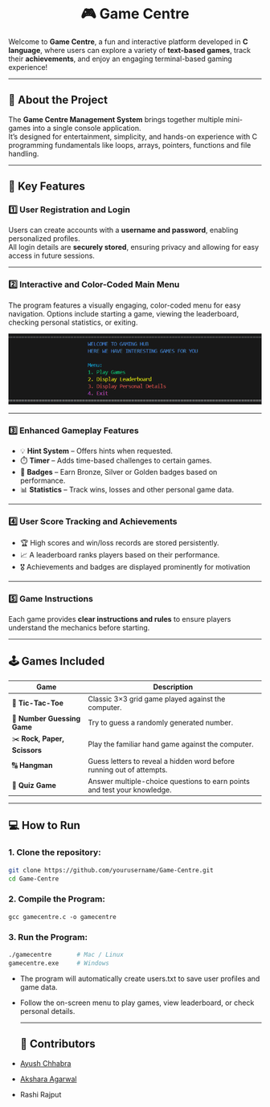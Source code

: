  <h1 align="center"> 🎮 Game Centre</h1>

Welcome to **Game Centre**, a fun and interactive platform developed in **C language**, where users can explore a variety of **text-based games**, track their **achievements**, and enjoy an engaging terminal-based gaming experience!

---

## 🧩 About the Project

The **Game Centre Management System** brings together multiple mini-games into a single console application.  
It’s designed for entertainment, simplicity, and hands-on experience with C programming fundamentals like loops, arrays, pointers, functions and file handling.

---

## 🚀 Key Features

### 1️⃣ User Registration and Login
Users can create accounts with a **username and password**, enabling personalized profiles.  
All login details are **securely stored**, ensuring privacy and allowing for easy access in future sessions.

---

### 2️⃣ Interactive and Color-Coded Main Menu
The program features a visually engaging, color-coded menu for easy navigation.
Options include starting a game, viewing the leaderboard, checking personal statistics, or exiting.

![Main Menu Screenshot](screenshots/main-menu.png)

---

### 3️⃣ Enhanced Gameplay Features
- 💡 **Hint System** – Offers hints when requested.  
- ⏱️ **Timer** – Adds time-based challenges to certain games.  
- 🏅 **Badges** – Earn Bronze, Silver or Golden badges based on performance.  
- 📊 **Statistics** – Track wins, losses and other personal game data.

---

### 4️⃣ User Score Tracking and Achievements
- 🏆 High scores and win/loss records are stored persistently.
- 📈 A leaderboard ranks players based on their performance.
- 🎖️ Achievements and badges are displayed prominently for motivation

---

### 5️⃣ Game Instructions
Each game provides **clear instructions and rules** to ensure players understand the mechanics before starting.

---

## 🕹️ Games Included

| Game | Description |
|------|--------------|
| 🧩 **Tic-Tac-Toe** | Classic 3×3 grid game played against the computer. |
| 🔢 **Number Guessing Game** | Try to guess a randomly generated number. |
| ✂️ **Rock, Paper, Scissors** | Play the familiar hand game against the computer. |
| 🔠 **Hangman** | Guess letters to reveal a hidden word before running out of attempts. |
| 🧮 **Quiz Game** | Answer multiple-choice questions to earn points and test your knowledge. |

---

## 💻 How to Run

### 1. Clone the repository:
   ```bash
   git clone https://github.com/yourusername/Game-Centre.git
   cd Game-Centre
```
### 2. Compile the Program:
    gcc gamecentre.c -o gamecentre
### 3. Run the Program:
   ```bash
  ./gamecentre       # Mac / Linux
gamecentre.exe     # Windows
```
- The program will automatically create users.txt to save user profiles and game data.
- Follow the on-screen menu to play games, view leaderboard, or check personal details.

  ---
  ## 👥 Contributors

- [Ayush Chhabra](https://github.com/ayushchhabra30 )
- [Akshara Agarwal](https://github.com/Akshara234-source)
- Rashi Rajput

